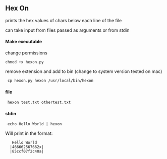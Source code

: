 ## Hex On 

prints the hex values of chars below each line of the file 

can take input from files passed as arguments or from stdin 


#### Make executable 

change permissions  

```chmod +x hexon.py```

remove extension and add to bin (change to system version tested on mac)

``` cp hexon.py hexon /usr/local/bin/hexon```



#### file 
``` hexon test.txt othertest.txt```


#### stdin 
``` echo Hello World | hexon```


Will print in the format:
```
   Hello World  
  |466662567662x|
  |85ccf07f2c40a|

